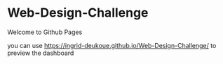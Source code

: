 # Web-Design-Challenge

Welcome to Github Pages

you can use https://ingrid-deukoue.github.io/Web-Design-Challenge/ to preview the dashboard
